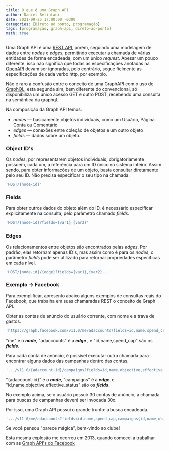```yaml
---
title: O que é uma Graph API
author: Daniel Belintani
date: 2021-09-25 17:00:00 -0300
categories: [Direto ao ponto, programação]
tags: [programação, graph-api, direto-ao-ponto]
math: true
---
```


Uma Graph API é uma [REST API](https://www.openapis.org/), porém, seguindo uma modelagem de dados entre *nodes* e *edges*, permitindo executar a chamada de várias entidades de forma encadeada, com um unico *request*. Apesar um pouco diferente, isso não significa que todas as especificações anotadas na [OpenAPI](https://spec.openapis.org/oas/latest.html) devam ser ignoradas, pelo contrário, segue fielmente as especificações de cada verbo http, por exemplo.

Não é raro a confusão entre o conceito de uma GraphAPI com o uso de [GraphQL](https://graphql.org/learn/), esta segunda sim, bem diferente do convencional, só disponibiliza um unico acesso GET e outro POST, recebendo uma consulta na semântica da graphql.

Na composição da Graph API temos:

- *nodes* — basicamente objetos individuais, como um Usuário, Página Conta ou Comentário
- *edges* — conexões entre coleção de objetos e um outro objeto
- *fields* — dados sobre um objeto.


### Object ID's

Os _nodes_, por representarem objetos individuais, obrigatoriamente possuem, cada um, a referência para um ID único no sistema inteiro. Assim sendo, para obter informações de um objeto, basta consultar diretamente pelo seu ID. Não precisa especificar o seu tipo na chamada.

```javascript
'HOST/{node-id}'
```
### Fields

Para obter outros dados do objeto além do ID, é necessário especificar explicitamente na consulta, pelo parâmetro chamado _fields_.

```javascript
'HOST/{node-id}?fields={var1},{var2}'
```

### Edges

Os relacionamentos entre objetos são encontrados pelas _edges_. Por padrão, elas retornam apenas ID's, mas assim como é para os _nodes_, o parâmetro _fields_ pode ser utilizado para retornar propriedades específicas em cada nível.

```javascript
'HOST/{node-id}/{edge}?fields={var1},{var2}...'
```

### Exemplo → Facebook

Para exemplificar, apresento abaixo alguns exemplos de consultas reais do Facebook, que trabalha em suas chamaradas REST o conceito de Graph API.

Obter as contas de anúncio do usuário corrente, com nome e a trava de gastos.

```javascript
'https://graph.facebook.com/v11.0/me/adaccounts?fields=id,name,spend_cap'
```

"me" é o ***node***, "adaccounts" é a ***edge*** , e "id,name,spend_cap" são os ***fields***.

Para cada conta de anúncio, é possível executar outra chamada para encontrar alguns dados das campanhas dentro das contas.

```javascript
'.../v11.0/{adaccount-id}/campaigns?fields=id,name,objective,effective_status'
```

"{adaccount-id}" é o ***node***, "campaigns" é a ***edge***, e "id,name,objective,effective_status" são os ***fields***.

No exemplo acima, se o usuário possuir 30 contas de anúncio, a chamada para buscas de campanhas deverá ser invocada 30x.

Por isso, uma Graph API possui o grande trunfo: a busca encadeada.

```javascript
'.../v11.0/me/adaccounts?fields=id,name,spend_cap,campaigns{id,name,objective,effective_status}'
```

Se você pensou "parece mágica", bem-vindo ao clube!

Esta mesma explosão me ocorreu em 2013, quando comecei a trabalhar com as [Graph API's do Facebook](https://developers.facebook.com/docs/graph-api/overview)
